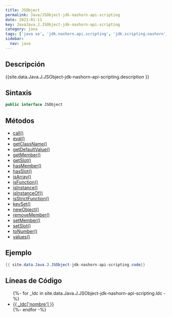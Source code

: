 ```yaml
---
title: JSObject
permalink: Java/JSObject-jdk-nashorn-api-scripting
date: 2021-01-11
key: JavaJava.J.JSObject-jdk-nashorn-api-scripting
category: java
tags: ['java se', 'jdk.nashorn.api.scripting', 'jdk.scripting.nashorn', 'interface java', 'Java 1.8']
sidebar: 
  nav: java
---
```


## Descripción
{{site.data.Java.J.JSObject-jdk-nashorn-api-scripting.description }}

## Sintaxis
~~~java
public interface JSObject
~~~

## Métodos
* [call()](/Java/JSObject-jdk-nashorn-api-scripting/call)
* [eval()](/Java/JSObject-jdk-nashorn-api-scripting/eval)
* [getClassName()](/Java/JSObject-jdk-nashorn-api-scripting/getClassName)
* [getDefaultValue()](/Java/JSObject-jdk-nashorn-api-scripting/getDefaultValue)
* [getMember()](/Java/JSObject-jdk-nashorn-api-scripting/getMember)
* [getSlot()](/Java/JSObject-jdk-nashorn-api-scripting/getSlot)
* [hasMember()](/Java/JSObject-jdk-nashorn-api-scripting/hasMember)
* [hasSlot()](/Java/JSObject-jdk-nashorn-api-scripting/hasSlot)
* [isArray()](/Java/JSObject-jdk-nashorn-api-scripting/isArray)
* [isFunction()](/Java/JSObject-jdk-nashorn-api-scripting/isFunction)
* [isInstance()](/Java/JSObject-jdk-nashorn-api-scripting/isInstance)
* [isInstanceOf()](/Java/JSObject-jdk-nashorn-api-scripting/isInstanceOf)
* [isStrictFunction()](/Java/JSObject-jdk-nashorn-api-scripting/isStrictFunction)
* [keySet()](/Java/JSObject-jdk-nashorn-api-scripting/keySet)
* [newObject()](/Java/JSObject-jdk-nashorn-api-scripting/newObject)
* [removeMember()](/Java/JSObject-jdk-nashorn-api-scripting/removeMember)
* [setMember()](/Java/JSObject-jdk-nashorn-api-scripting/setMember)
* [setSlot()](/Java/JSObject-jdk-nashorn-api-scripting/setSlot)
* [toNumber()](/Java/JSObject-jdk-nashorn-api-scripting/toNumber)
* [values()](/Java/JSObject-jdk-nashorn-api-scripting/values)

## Ejemplo
~~~java
{{ site.data.Java.J.JSObject-jdk-nashorn-api-scripting.code}}
~~~

## Líneas de Código
<ul>
{%- for _ldc in site.data.Java.J.JSObject-jdk-nashorn-api-scripting.ldc -%}
   <li>
       <a href="{{_ldc['url'] }}">{{ _ldc['nombre'] }}</a>
   </li>
{%- endfor -%}
</ul>
